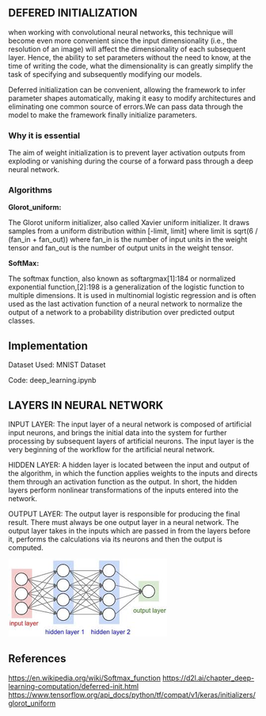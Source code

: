 ## DEFERED INITIALIZATION

 when working with convolutional neural networks, this technique will become even more convenient since the input dimensionality (i.e., the resolution of an image) will affect the dimensionality of each subsequent layer. Hence, the ability to set parameters without the need to know, at the time of writing the code, what the dimensionality is can greatly simplify the task of specifying and subsequently modifying our models.

Deferred initialization can be convenient, allowing the framework to infer parameter shapes automatically, making it easy to modify architectures and eliminating one common source of errors.We can pass data through the model to make the framework finally initialize parameters.
 ### Why it is essential
 The aim of weight initialization is to prevent layer activation outputs from exploding or vanishing during the course of a forward pass through a deep neural network.
 ### Algorithms
 **Glorot_uniform:**
 
 The Glorot uniform initializer, also called Xavier uniform initializer.
 It draws samples from a uniform distribution within [-limit, limit] where limit is sqrt(6 / (fan_in + fan_out)) where fan_in is the number of input units in the weight tensor     and fan_out is the number of output units in the weight tensor.
 
 **SoftMax:**
 
 The softmax function, also known as softargmax[1]:184 or normalized exponential function,[2]:198 is a generalization of the logistic function to multiple dimensions. It is used in multinomial logistic regression and is often used as the last activation function of a neural network to normalize the output of a network to a probability distribution over predicted output classes.


## Implementation

Dataset Used: MNIST Dataset

Code: deep_learning.ipynb

## LAYERS IN NEURAL NETWORK

INPUT LAYER:
	The input layer of a neural network is composed of artificial input neurons, and brings the initial data into the system for further processing by subsequent layers of artificial neurons. The input layer is the very beginning of the workflow for the artificial neural network.
  
HIDDEN LAYER:
	A hidden layer is located between the input and output of the algorithm, in which the function applies weights to the inputs and directs them through an activation function as the output. In short, the hidden layers perform nonlinear transformations of the inputs entered into the network.
  
OUTPUT LAYER:
	The output layer is responsible for producing the final result. There must always be one output layer in a neural network. The output layer takes in the inputs which are passed in from the layers before it, performs the calculations via its neurons and then the output is computed.

![Test Image 1](layer.jpg)

## References
https://en.wikipedia.org/wiki/Softmax_function
https://d2l.ai/chapter_deep-learning-computation/deferred-init.html
https://www.tensorflow.org/api_docs/python/tf/compat/v1/keras/initializers/glorot_uniform
